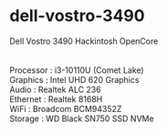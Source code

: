 # dell-vostro-3490
Dell Vostro 3490 Hackintosh OpenCore<br>
<br><br>
Processor : i3-10110U (Comet Lake)<br>
Graphics : Intel UHD 620 Graphics <br>
Audio : Realtek ALC 236<br>
Ethernet : Realtek 8168H<br>
WiFi : Broadcom BCM94352Z<br>
Storage : WD Black SN750 SSD NVMe<br>



